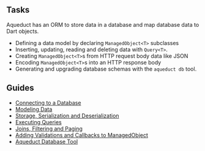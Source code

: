 ## Tasks

Aqueduct has an ORM to store data in a database and map database data to Dart objects.

- Defining a data model by declaring `ManagedObject<T>` subclasses
- Inserting, updating, reading and deleting data with `Query<T>`.
- Creating `ManagedObject<T>`s from HTTP request body data like JSON
- Encoding `ManagedObject<T>`s into an HTTP response body
- Generating and upgrading database schemas with the `aqueduct db` tool.

## Guides

- [Connecting to a Database](connecting.md)
- [Modeling Data](modeling_data.md)
- [Storage, Serialization and Deserialization](serialization.md)
- [Executing Queries](executing_queries.md)
- [Joins, Filtering and Paging](advanced_queries.md)
- [Adding Validations and Callbacks to ManagedObject](validations.md)
- [Aqueduct Database Tool](db_tools.md)
